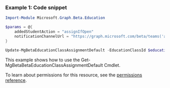 ### Example 1: Code snippet

```powershellImport-Module Microsoft.Graph.Beta.Education

$params = @{
	addedStudentAction = "assignIfOpen"
	notificationChannelUrl = "https://graph.microsoft.com/beta/teams('acdefc6b-2dc6-4e71-b1e9-6d9810ab1793')/channels('3da03fc4-8eac-4459-84fb-1422dc01f65e')"
}

Update-MgBetaEducationClassAssignmentDefault -EducationClassId $educationClassId -BodyParameter $params
```
This example shows how to use the Get-MgBetaBetaEducationClassAssignmentDefault Cmdlet.
To learn about permissions for this resource, see the [permissions reference](/graph/permissions-reference).

